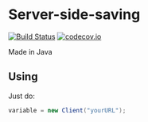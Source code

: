 Server-side-saving
==================
[![Build Status](https://travis-ci.org/MibacTechnologies/Server-side-saving.svg)](https://travis-ci.org/MibacTechnologies/Server-side-saving) [![codecov.io](https://codecov.io/github.com/MibacTechnologies/Server-side-saving/coverage.svg?branch=master)](https://codecov.io/github/MibacTechnologies/Server-side-saving?branch=master)


Made in Java

Using
----------
Just do:
```java
variable = new Client("yourURL");
```

